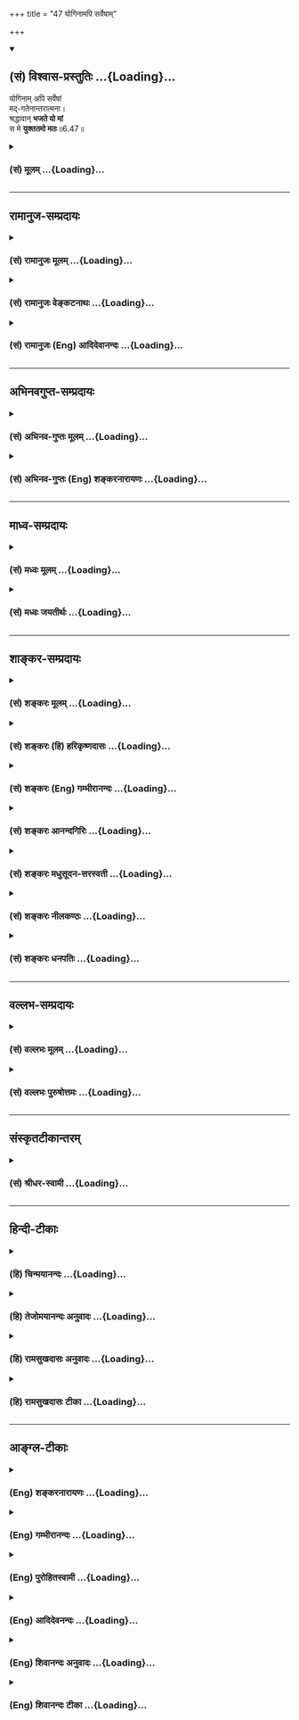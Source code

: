 +++
title = "47 योगिनामपि सर्वेषाम्"

+++
<div class="js_include" newlevelforh1="2" title="(सं) विश्वास-प्रस्तुतिः" unfilled url="/purANam_vaiShNavam/mahAbhAratam/06-bhIShma-parva/03-bhagavad-gItA-parva/saMskRtam/vishvAsa-prastutiH/06_Atma-saMyama-yogaH_a/47_yoginAmapi_sarveS.md">
<details open><summary><h2>(सं) विश्वास-प्रस्तुतिः ...{Loading}...</h2></summary>

योगिनाम् अपि सर्वेषां  
मद्-गतेनान्तरात्मना।  
श्रद्धावान् **भजते यो मां**  
स मे **युक्ततमो मतः**॥6.47॥
</details>
</div>
<div class="js_include collapsed" newlevelforh1="3" title="(सं) मूलम्" unfilled url="/purANam_vaiShNavam/mahAbhAratam/06-bhIShma-parva/03-bhagavad-gItA-parva/saMskRtam/mUlam/06_Atma-saMyama-yogaH_a/47_yoginAmapi_sarveS.md">
<details><summary><h3>(सं) मूलम् ...{Loading}...</h3></summary>

योगिनामपि सर्वेषां मद्गतेनान्तरात्मना।  
श्रद्धावान्भजते यो मां स मे युक्ततमो मतः।।6.47।।
</details>
</div>


_________________
## रामानुज-सम्प्रदायः
<div class="js_include collapsed" newlevelforh1="3" title="(सं) रामानुजः मूलम्" unfilled url="/purANam_vaiShNavam/mahAbhAratam/06-bhIShma-parva/03-bhagavad-gItA-parva/saMskRtam/rAmAnujaH/mUlam/06_Atma-saMyama-yogaH_a/47_yoginAmapi_sarveS.md">
<details><summary><h3>(सं) रामानुजः मूलम् ...{Loading}...</h3></summary>

।।6.47।। **योगिनाम्** इति पञ्चम्यर्थे षष्ठी। सर्वभूतस्थम् इत्यादिना
चतुर्विधायोगिनः प्रतिपादिताः तेषुअनन्तर्गतत्वाद् वक्ष्यमाणस्य योगिनः न
निर्धारणे षष्ठी संभवति।**अपि सर्वेषाम्** इति सर्वशब्दनिर्दिष्टाः
तपस्विप्रभृतयः तत्र अपि उक्तेन न्यायेन पञ्चम्यर्थो ग्रहीतव्यः योगिभ्यः
अपि सर्वेभ्यो वक्ष्यमाणो योगी युक्ततमः तदपेक्षया अवरत्वे
तपस्विप्रभृतीनां योगिनां च न कश्चिद् विशेष इत्यर्थः। मेर्वपेक्षया
सर्षपाणाम् इव यद्यपि सर्षपेषु अन्योन्यन्यूनाधिकभावो विद्यते तथापि
मेर्वपेक्षया अवरत्वनिर्देशः समानः। मत्प्रियत्वातिरेकेण
अनन्यसाधारणस्वभावतया **मद्गतेन अन्तरात्मना** मनसा
बाह्याभ्यन्तरसकलवृत्तिविशेषाश्रयभूतं मनो हि अन्तरात्मा
अत्यर्थमत्प्रियत्वेन मया विना स्वधारणालाभात् मद्गतेन मनसा
**श्रद्धावान्** अत्यर्थमत्प्रियत्वेन
क्षणमात्रवियोगासहतयामप्राप्तिप्रवृत्तौ त्वरावान् **यो मां भजतेमां
विचित्रानन्तभोग्यभोक्तृवर्गभोगोपकरणभोगस्थानपरिपूर्णनिखिलजगदुदयविभवलयलीलम्
अस्पृष्टाशेषदोषानवधिकातिशयज्ञानबलैश्वर्यवीर्यशक्तितेजःप्रभृत्यसंख्येयकल्याणगुणगणनिधिं
स्वाभिमतानुरूपैकरूपाचिन्त्यदिव्याद्भुतनित्यनिरवद्यनिरतिशयौज्ज्वल्यसौन्दर्यसौगन्ध्यसौकुमार्यलावण्ययौवनाद्यनन्तगुण
निधिदिव्यरूपं वाङ्मनसापरिच्छेद्यस्वरूपस्वभावम्
अपारकारुण्यसौशील्यवात्सल्यौदार्यैश्वर्यमहोदधिम्
अनालोचितविशेषाशेषलोकशरण्यं प्रणतार्तिहरम् आश्रितवात्सल्यैकजलधिम्
अखिलमनुजनयनविषयतां गतम् अजहत्स्वस्वभावं वसुदेवगृहे अवतीर्णम्
अनवधिकातिशयतेजसा निखिलं जगद् भासयन्तम् आत्मकान्त्या विश्वम् आप्यायन्तं
भजते सेवते उपासते इत्यर्थः।** स मे युक्ततमो मतः **स सर्वेभ्यः श्रेष्ठतम
इति सर्वं सर्वदा यथावस्थितं स्वत एव साक्षात्कुर्वन् अहं मन्ये।**

</details>
</div>
<div class="js_include collapsed" newlevelforh1="3" title="(सं) रामानुजः वेङ्कटनाथः" unfilled url="/purANam_vaiShNavam/mahAbhAratam/06-bhIShma-parva/03-bhagavad-gItA-parva/saMskRtam/rAmAnujaH/venkaTanAthaH/06_Atma-saMyama-yogaH_a/47_yoginAmapi_sarveS.md">
<details><summary><h3>(सं) रामानुजः वेङ्कटनाथः ...{Loading}...</h3></summary>

  
  
।।6.47।। एवं सर्वस्मादाधिक्ये जीवात्मयोगिनः प्रतिपादिते ततः परमपुरुषार्थो
नास्तीति श्रोता चरितार्थबुद्धिः स्यादिति शङ्कमानो भूमविद्यायामिव स्वयमेव
ततोऽप्यतिशयितपुरुषार्थसाधकं तदङ्गिनः स्वविषयभक्तियोगं मध्यमषट्केन
प्रतिपादयितुं स्वयमेव प्रस्तौतीत्याह तदेवमिति। उक्तैः
प्रमाणतकरुपपादितप्रकारेणेत्यर्थः। सङ्गत्यर्थं प्रथमषट्कस्य
मध्यमषट्कशेषत्वमाह परविद्याङ्गभूतमिति। तत्र प्रमाणद्योतनं
प्रजापतिवाक्योदितमिति। प्रागेवेदं प्रपञ्चितम्। एतेन
परिशुद्धप्रत्यगात्मदर्शनमात्रस्य परमयोगत्वादिकं
वदन्तोऽन्तिमयुगवेदान्तिप्रभृतयो निरस्ताः। परविद्यां परां विद्यामित्यर्थः।
अथ परा यया तदक्षरमधिगम्यते मुं.उ.1।1।5 इत्यादिवत्। यद्वा परमात्मनो
विद्यामित्यर्थः। प्रस्तौति प्रस्तावमात्रमिदं प्रपञ्चो ह्यनन्तरं
भविष्यतीति भावः।  
  
तपस्विभ्योऽधिकः 6।46 इत्यादिप्रकरणादत्रापियोगिभ्यः इत्यर्थोऽभिप्रेत इति
मन्वान आह योगिनामिति। पञ्चम्यर्थे षष्ठीति सम्बन्धसामान्यषष्ठ्याः
सम्बन्धविशेषे विवक्षावशात्पर्यवसानमिति भावः। नन्वेवं किमर्थं
परिक्लिश्यते निर्धारणे षष्ठ्यत्र सम्भवति। तथाहि प्रागुक्तेषु चतुर्षु
योगेषुसर्वभूतस्थितं यो मां भजत्येकत्वमास्थितः 6।31 इति योगी कश्चिदुक्तः
अत्रापिश्रद्धावान् भजते यो माम् इति स एव प्रत्यभिज्ञायते
अतस्तन्निर्धारणेनयुक्ततमः इति प्रशंसाऽत्र क्रियते। युक्ततमः इत्यत्र
प्रत्ययश्च निर्धारणार्थत्वसूचकः तस्मान्नासौ पञ्चम्यर्थे षष्ठीति तत्राह
सर्वभूतस्थमिति। एतेन पूर्वश्लोकेयोगी इत्येकवचननिर्देशेऽप्यत्र बहुवचनेन
नानुवादस्य विषयोऽपि दर्शितः ततः किमित्यत्राह तेष्विति। अयमभिप्रायः
परमात्मोपासको हि योगी मध्यमषट्केन वक्ष्यते तस्य च प्रस्तावोऽत्र क्रियते
नचासौ प्रागुक्तःसर्वभूतस्थितं यो माम् 6।31 इत्यादेश्च
साम्यानुसन्धानविषयत्वं प्रागेव प्रतिपादितं ततो न तस्यात्र प्रत्यभिज्ञा
किञ्चआत्मौपम्येन 6।32 इति श्लोकेसर्वभूतस्थितम् इत्याद्युक्तयोगिनोऽपि
परतरो योगी प्रागुक्तः ततश्चसर्वभूतस्थितम् इत्यादिनोक्तयोगिनोऽत्र
सर्वस्मादाधिक्यप्रतिपादने पूर्वेण विरोधः स्यात् अतोऽस्य
योगिनस्तेष्वन्यतमत्वायोगान्न निर्धारणे षष्ठीयम्
तदिदमुक्तंतेष्वनन्तर्गतत्वादिति। ननु पूर्वोक्तान्वक्ष्यमाणं च योगिनं
सामान्येन संगृह्य तेष्वन्यतमस्य वक्ष्यमाणस्य निर्धारणं किं न स्यात् मैवं
प्रतिपन्नेषु केषुचित्प्रतिपन्न एव हि कश्चिन्निर्धार्यः
अन्यथाऽतिशयविधानार्थमनुवादायोगात्। नच वक्ष्यमाणो योगीश्रोतुरर्जुनस्य इतः
पूर्वं प्रतिपन्नः इदमपिवक्ष्यमाणस्येतिपदेन सूचितम्। अतः प्रागुक्तेभ्यो
योगिभ्योऽधिकस्य वक्ष्यमाणस्य योगिनः प्रस्ताव एवायं भवितुमर्हति ततश्च
पञ्चम्यर्थत्वे विवक्षणीये न निर्धारणे षष्ठी सम्भवतीतियोगिनामपि सर्वेषाम्
इति सामानाधिकरण्येन योजनायामपिशब्दस्य मन्दप्रयोजनत्वं स्यात् योगिनां हि
प्रशंसा तदा सूचिता स्यात् सा च प्रागेव प्रतिपन्नत्वादत्र न सूचनमपेक्षते।
समुद्रादपि विपुलोऽयमित्यादिव्यवहारेष्विव विपरीतप्रतीतिश्च स्यात्
अपिशब्दस्य समुच्चयार्थत्वं प्रसिद्धिप्रकर्षवदत्रापि
सम्भवदपरित्याज्यम्योगिनामपि इत्यनेनैव गतार्थत्वेन
सर्वशब्दश्चनात्यन्तापेक्षितः यदि चापेः समुच्चयार्थत्वं सर्वशब्दस्य च
समुच्चेतव्यार्थान्तरपरत्वं सम्भवति अतस्तदेवोपादातुमुचितम्। सम्भवन्ति
चात्र सर्वशब्दार्थतया तपस्विप्रभृतयः प्रसक्ताः ते च न योगिशब्देन
संगृहीताः मुख्ये सम्भवति च तेन तल्लक्षणा न युक्ता। योगिभ्यो न्यूनानामपि
तेषामुपादानं दृष्टान्तार्थतयाऽत्यन्तोचितमेव। योगिनां तपस्विप्रभृतीनां च
समुच्चयोऽवरत्वसाम्यप्रतिपादनौपयिकत्वादत्यन्तापेक्षितः।
तदेतत्सर्वमभिप्रयन्नाह अपि सर्वेषामिति। उक्तेन न्यायेनेति।
प्रकरणवशात्तेष्वनन्तर्गतत्वादन्तर्भावयितुमशक्यत्वाच्चेति
भावः। तपस्व्यादिसङ्ग्रहाभिप्रायं वक्तुं फलितमन्वयमाह योगिभ्य इति। युक्ततम
इति अधिक इत्यर्थः। यद्वा योगिनां तपस्विप्रभृतीनां च
यथास्वमुपाययुक्तत्वात्तेभ्यः सर्वेभ्योऽयमतिशयितोपाययुक्त इत्यर्थः। अथवा
योग्यतम इत्यर्थः। एतदखिलमभिप्रेत्यश्रेष्ठतमः इति वक्ष्यति। योगिभ्योऽपि
न्यूनतमास्तपस्विप्रभृतयः किमर्थमत्र संगृह्यन्त इत्यत्र दृष्टान्तार्थतां
विशदयतितदपेक्षयेति। लौकिकोदाहरणेन द्रढयतिमेर्वपेक्षयेति। नन्ववरत्वे न
कश्चिद्विशेष इत्ययुक्तम् तथासति तपस्विप्रभृतीनां योगिनां
चात्यन्तसमत्वप्रसङ्गात् अस्ति च विशेषो मेर्वपेक्षयापि सर्षपाणां मात्रया
न्यूनाधिकभावेनावरत्वावरतरत्वरूपः तत्राह यद्यपीति। नेदानीं मिथस्तारतम्यं
निषिध्यते किन्तु मिथस्तारतम्यवतामप्यत्यन्तातिशयितापेक्षया
न्यूनत्वमात्रमविशिष्टं तावतैव चावरत्वव्यवहारोऽप्यविशिष्टो जायत इति
भावः।  
  
मत्प्रियत्वातिरेकेणेति अहं प्रियः प्रीतिविषयो यस्य स मत्प्रियः तस्य
भावस्तत्त्वं भक्त्यतिरेकेणेत्यर्थः। अनन्यसाधारणस्वभावतयेति
स्वाभिमतभोग्यमेव हि धारकमिति भावः। बाह्येन्द्रियशरीराद्यपेक्षयाऽत्र
मनसोऽन्तरात्मशब्दवाच्यत्वम्। भक्तिकाष्ठादशायां
श्रद्धाशब्दस्येच्छादिमात्रविषयत्वमनुचितम् अत
इच्छाकार्यत्वराविषयतामिच्छायाश्च त्वराहेतुं तीव्रदशापत्तिं दर्शयति
अत्यर्थेत्यादिना। भजनीयतया निर्दिष्टस्य श्रुतिस्मृत्यादिशतैः
वक्ष्यमाणषट्कद्वयेन चोक्तानुपासनोपयुक्ताकारान्मामित्यनेन विवक्षितान्
दर्शयतिविचित्रेत्यादिना आप्याययन्तमित्यन्तेन।
तत्रापिवाङ्मनसापरिच्छेद्यस्वरूपस्वभावम् इत्यन्तानि विशेषणानि
परत्वौपयिकानि। ततः पराणि तु सौलभ्यौपयिकानीति विवेकः। तदुभयाभिधानं च
अतिसुलभस्य तृणादेः अतिदुर्लभस्य मेर्वादेश्चान्यतरवैकल्येनानुपादेयत्वात्।
कारणवाक्यस्थानां
सद्ब्रह्मात्मादिसामान्यशब्दानामनन्यथासिद्धविशेषोपस्थापकनारायणपदार्थपर्यवसानमभिप्रयन्जन्माद्यस्य
यतः ब्र.सू.1।1।2 इति सूत्रनिरूपितार्थेन यतो वा इमानि तै.उ.3।1
इत्यादिवाक्येन प्रतिपादितं जिज्ञास्यस्य ब्रह्मणो लक्षणं
दर्शयित्यमाणजगत्कारणत्ववैश्वरूप्यादिवैभवे धनञ्जयसारथौ दर्शयति
विचित्रेति। कारणत्वमुखेन लीलाविभूतियोगः प्रतिपादितः अथ
कारणत्वशङ्कितदोषवत्त्वगुणवैकल्यशङ्कानिवृत्त्यर्थं
शोधकवाक्यादिसिद्धमुभयलिङ्गत्वं दर्शयति
अस्पृष्टेति। अस्पृष्टाशेषदोषेत्यस्य गुणविशेषणत्वे दोषसामानाधिकरण्याभावो
विवक्षितः गुणिविशेषणत्वे दोषात्यन्ताभावः।  
  
अथ शुभाश्रयाप्राकृतविग्रहविशिष्टत्वप्रतिपादनमुखेन
दिव्याभरणायुधमहिषीपरिजनस्थानादियोगमुपलक्षयन् नित्यविभूतियोगं सूचयति
स्वाभिमतेति। एवमुभयविभूतियोगादुभयलिङ्गत्वाच्च फलितं केवलपरत्वे
वाङ्मनसापरिच्छेद्यतयोपासनायोग्यत्वमपि सूचयितुं परत्वातिशयमाह वाङ्मनसेति।
स्वरूपमीश्वरत्वादिकम् आनन्दत्वादिकं वा। स्वभावस्तु निरूपितस्वरूपविशेषका
धर्माः। उक्तं परत्वमेव स्वरूपम् वक्ष्यमाणं सौलभ्यं तु स्वभाव इत्येके।
अवतारसौलभ्यहेतूनाह अपारेत्यादिना। प्रत्येकमेषां महोदधिंस्त्रियो
वैश्यास्तथा शूद्राः 9।32सकृदेव प्रपन्नाय तवास्मीति च याचते। अभयं
सर्वभूतेभ्यो ददाम्येतद्ब्रह्मतं मम वा.रा.6।18।33सर्वलोकशरण्याय
वा.रा.6।17।17यदि वा रावणः स्वयम् वा.रा.6।18।34 इत्यादिभिः सिद्धं दर्शयति
अनालोचितेति। विशेषाः जातिगुणवृत्तविद्यादिरूपाः। उक्ताः कारुण्यादिगुणाः
एवंविधशरण्यत्वे हेतवः। शरण्यशब्देनाभिगमनीयत्वमुक्तम्
तत्फलभूतविरोधिनिरसनशीलतामाह प्रणतार्तिहरमिति। सर्वसाधारणतया गुणान्तरैः
सह निर्दिष्टमपि वात्सल्यगुणं भूयोऽपि विशेषसम्बन्धानुसन्धानाय
विशेषतोऽवतारेषु कार्यकरत्वज्ञापनाय सापराधानामभीतये ज्ञानादिरहितदशायामपि
स्वयमेव रक्षक इति प्रदर्शनाय तत्प्रतिबन्धकभूतपरमात्मवैमुख्यनिवृत्तिये च
पृथगनुसन्धत्तेआश्रितवात्सल्यैकजलधिमिति। उक्तकारुण्यादिगुणगणफलितं
प्रकृतावतारस्यावतारान्तराद्वैलक्षण्यमाह अखिलेति। अजोऽपि सन्नव्ययात्मा 4।6
इत्यादिना पूर्वोक्तं स्मारयतिअजहदिति। अवतारविशेषमाश्रितो हि
मामित्याहेत्यभिप्रायेणाह वसुदेवेति।
तेजःकान्तिरूपावतारविग्रहगुणविशेषाभ्यां अवतारदशायामेव
परत्वसौलभ्यव्यञ्जकाभ्यां उपासकचित्ताकर्षणमभिप्रेत्याहअनवधिकेति। अत्रापि
भास्वरत्वं तेजः तत एवानभिभवनीयत्वमपि सिद्धम्। कान्तिस्तु रामणीयकं
लावण्यापरपर्यायचन्द्रिकाकल्पा प्रभा वा। अतएव हिआप्याययन्तमित्यक्तम्।
एतेनविश्वमाप्याययन् कान्त्या सा.सं.2।70 स्मारितम्। भजते इत्यस्य
विवक्षितं वक्तुं धातुपाठपठितमर्थं तावत् दर्शयतिसेवत इति। सेवा
भक्तिरुपास्तिः इति नैघण्टुकप्रसिद्धिमाश्रित्य विवक्षिते श्रुतिप्रसिद्धे
स्थापयतिउपास्त इत्यर्थ इति। योगिनामपि सर्वेषाम् इत्युक्तं वर्गद्वयं
सङ्कलय्य सर्वेभ्य इत्युक्तम्। मे मतः इत्यत्रास्मच्छब्दाभिप्रेतमाह
सर्वमित्यादिना। अत्रापियो वेत्ति युगपत् न्या.तं. इत्यादिकमनुसंहितम्। इति
कवितार्किकसिंहस्य सर्वतन्त्रस्वतन्त्रस्य श्रीमद्वेङ्कटनाथस्य
वेदान्ताचार्यस्य कृतिषु भगवद्रामानुजविरचितश्रीमद्गीताभाष्यटीकायां
तात्पर्यचन्द्रिकायां षष्ठोऽध्यायः।।6।।

</details>
</div>
<div class="js_include collapsed" newlevelforh1="3" title="(सं) रामानुजः (Eng) आदिदेवानन्दः" unfilled url="/purANam_vaiShNavam/mahAbhAratam/06-bhIShma-parva/03-bhagavad-gItA-parva/saMskRtam/rAmAnujaH/english/AdidevAnandaH/06_Atma-saMyama-yogaH_a/47_yoginAmapi_sarveS.md">
<details><summary><h3>(सं) रामानुजः (Eng) आदिदेवानन्दः ...{Loading}...</h3></summary>

6.47 'Yoginam', which is the genitive case, has to be taken in the sense
of the ablative. In the verses beginning with, 'He sees the self as
abiding in all beings' (6.29), Yogins at four degrees of attainment have
been mentioned. Since the Yogin who is now mentioned in this passage
cannot be included in the four types mentioned earlier, the genitive
case specifying one out of many will be inappropriate here. In 'api
sarvesam,' those who practise austerities etc., are referred to by the
word 'sarva' (all). According to the principle set forth, here also the
case ending has to be taken as ablative. The meaning therefore is that
the Yogin who is now referred to, is the most integrated compared with
those mentioned earlier and all other types. Compared to this Yogin, the
differences in point of superiority and inferiority among the other
Yogins such as the performers of austerities etc., are of no
significance like mustard-seeds compared to Mount Meru. Even though
there exists smallness and bigness in relation to one another among
mustard-seeds, still when compared to Meru, such distinctions among them
have no significance, as they are all small compared to Meru. I consider
him the most integrated who, with his innermost self, has his mind fixed
on Me, on account of My being the only object of his overflowing love
and also on account of his having a nature which cannot be supported by
anything other than Myself; who has 'faith,' i.e., who strives rapidly
to attain Me because of his being unable to bear a moment's separation
from Me on account of My being very dear to him; and who 'worships Me,'
i.e., serves Me with devotion and meditates on Me - Me whose sportive
delight brings about the origination, sustentation and dissolution of
the entire cosmos filled with multifarious and innumerable objects of
enjoyment, enjoyers, means and places of enjoyment; who is untouched by
any evil without exception; whose divine figure is the treasue-house of
innumerable multitudes of auspicious, unlimited and unsurpassed
attributes such as knowledge, power, lordship, energy, potency and
splendour; whose divine figure is the treasure-house of infinite,
unsurpassed attributes agreeable and highly worthy, such as radiance,
beauty, fragrance, tenderness, pervading sweetness and youthfulness
which are uniform, inconceivable and divine, wondrous, eternal and
flawless; whose essential nature and alities transcend all thought and
words; who is the great ocean of compassion, condescension, paternal
love and beauty; who is the impartial refuge of all beings without
exception and without considerations of any difference; who is the
reliever of the distress of supplicants; who is the great, unfathomable
ocean of affection for supplicants; who has become visible to the eyes
of all men without abandoning His essential nature; who has incarnated
in the house of Vasudeva; who has made the entire would illumined with
His limitless and excellent glory; and who has satisfied the entire
universe with the impeccable glory of beauty. The idea is that I, who by
Myself alone see all things directly as they are, look upon him, the
last mentioned type of Yogi here, as superior to all other types
mentioned earlier.

</details>
</div>


_________________
## अभिनवगुप्त-सम्प्रदायः
<div class="js_include collapsed" newlevelforh1="3" title="(सं) अभिनव-गुप्तः मूलम्" unfilled url="/purANam_vaiShNavam/mahAbhAratam/06-bhIShma-parva/03-bhagavad-gItA-parva/saMskRtam/abhinava-guptaH/mUlam/06_Atma-saMyama-yogaH_a/47_yoginAmapi_sarveS.md">
<details><summary><h3>(सं) अभिनव-गुप्तः मूलम् ...{Loading}...</h3></summary>

।।6.47।। न च निरीश्वरं कष्टयोगमात्रं संसिद्धिदं इति उच्यते योगिनामपीति।
सर्वयोगिमध्ये य एवं मामन्तःकरणे निवेश्य भक्तिश्रद्धातत्परो
गुरुचरणसेवालब्धसंप्रदायक्रमेण मामेव नान्यत् +++(N नान्यम्)+++ भजते विमृशति +++(SN
omit विमृशति K substitutes विमृश्यते)+++ स मे युक्ततमः परमेश्वरसमाविष्टः +++(S
omits परमेश्वरसमाविष्टः)+++। इति सेश्वरस्य ज्ञानस्य सर्वप्राधान्यमुक्तम्
इति।

</details>
</div>
<div class="js_include collapsed" newlevelforh1="3" title="(सं) अभिनव-गुप्तः (Eng) शङ्करनारायणः" unfilled url="/purANam_vaiShNavam/mahAbhAratam/06-bhIShma-parva/03-bhagavad-gItA-parva/saMskRtam/abhinava-guptaH/english/shankaranArAyaNaH/06_Atma-saMyama-yogaH_a/47_yoginAmapi_sarveS.md">
<details><summary><h3>(सं) अभिनव-गुप्तः (Eng) शङ्करनारायणः ...{Loading}...</h3></summary>

6.47 Yoginam etc. He, who establishes Me in his internal organ; who is
totally addicted to devotion and faith and who serves i.e., internally
experiences Me alone, and not anything else, following the method of
tradition, learnt by rendering service to the revered teachers-he alone
among all the Yogins, is the best master of the Yoga i.e., one who is
fully absorbed in the Supreme Lord. Thus the superiority of the Yoga
with Godly knowledge over all \[other means\] has been explained.

</details>
</div>


_________________
## माध्व-सम्प्रदायः
<div class="js_include collapsed" newlevelforh1="3" title="(सं) मध्वः मूलम्" unfilled url="/purANam_vaiShNavam/mahAbhAratam/06-bhIShma-parva/03-bhagavad-gItA-parva/saMskRtam/madhvaH/mUlam/06_Atma-saMyama-yogaH_a/47_yoginAmapi_sarveS.md">
<details><summary><h3>(सं) मध्वः मूलम् ...{Loading}...</h3></summary>

।।6.47।। Sri Madhvacharya did not comment on this sloka.

</details>
</div>
<div class="js_include collapsed" newlevelforh1="3" title="(सं) मध्वः जयतीर्थः" unfilled url="/purANam_vaiShNavam/mahAbhAratam/06-bhIShma-parva/03-bhagavad-gItA-parva/saMskRtam/madhvaH/jayatIrthaH/06_Atma-saMyama-yogaH_a/47_yoginAmapi_sarveS.md">
<details><summary><h3>(सं) मध्वः जयतीर्थः ...{Loading}...</h3></summary>

।।6.47।। Sri Jayatirtha did not comment on this sloka.  
  

</details>
</div>


_________________
## शाङ्कर-सम्प्रदायः
<div class="js_include collapsed" newlevelforh1="3" title="(सं) शङ्करः मूलम्" unfilled url="/purANam_vaiShNavam/mahAbhAratam/06-bhIShma-parva/03-bhagavad-gItA-parva/saMskRtam/shankaraH/mUlam/06_Atma-saMyama-yogaH_a/47_yoginAmapi_sarveS.md">
<details><summary><h3>(सं) शङ्करः मूलम् ...{Loading}...</h3></summary>

।।6.47।। **योगिनामपि सर्वेषां** रुद्रादित्यादिध्यानपराणां मध्ये
**मद्गतेन** मयि वासुदेवे समाहितेन **अन्तरात्मना** अन्तःकरणेन
**श्रद्धावान्** श्रद्दधानः सन् **भजते** सेवते **यो माम् स मे** मम
**युक्ततमः** अतिशयेन युक्तः **मतः** अभिप्रेतः इति।।  
  
इति श्रीमत्परमहंसपरिव्राजकाचार्यस्य श्रीगोविन्दभगवत्पूज्यपाद  
  
शिष्यस्य श्रीमच्छंकरभगवतः कृतौ श्रीमद्भगवद्गीताभाष्येषष्ठोऽध्यायः।।  
  

</details>
</div>
<div class="js_include collapsed" newlevelforh1="3" title="(सं) शङ्करः (हि) हरिकृष्णदासः" unfilled url="/purANam_vaiShNavam/mahAbhAratam/06-bhIShma-parva/03-bhagavad-gItA-parva/saMskRtam/shankaraH/hindI/harikRShNadAsaH/06_Atma-saMyama-yogaH_a/47_yoginAmapi_sarveS.md">
<details><summary><h3>(सं) शङ्करः (हि) हरिकृष्णदासः ...{Loading}...</h3></summary>

।।6.47।। रुद्र आदित्य आदि देवोंके ध्यानमें लगे हुए समस्त योगियोंसे भी जो
योगी श्रद्धायुक्त हुआ मुझ वासुदेवमें अच्छी प्रकार स्थित किये हुए
अन्तःकरणसे मुझे ही भजता है उसे मैं युक्ततम अर्थात् अतिशय श्रेष्ठ योगी
मानता हूँ।

</details>
</div>
<div class="js_include collapsed" newlevelforh1="3" title="(सं) शङ्करः (Eng) गम्भीरानन्दः" unfilled url="/purANam_vaiShNavam/mahAbhAratam/06-bhIShma-parva/03-bhagavad-gItA-parva/saMskRtam/shankaraH/english/gambhIrAnandaH/06_Atma-saMyama-yogaH_a/47_yoginAmapi_sarveS.md">
<details><summary><h3>(सं) शङ्करः (Eng) गम्भीरानन्दः ...{Loading}...</h3></summary>

6.47 Api, even; sarvesam yoginam, among all the yogis, among those who
are immersed in meditation on Rudra, Aditya, and others; yah, he who;
bhajate, adores; mam, Me; antaratmana,with his mind; madgatena, fixed on
Me, concentrated on Me who am Vasudeva; and sraddhavan, with faith,
becoming filled with faith; sah, he; is matah, considered; me, by Me; to
be yukta-tamah, the best of the yogis, engaged in Yoga most intensely.
\[It has been shown thus far that Karma-yoga has monasticism as its
ultimate culmination. And in the course of expounding Dhyana-yoga
together with its ausxiliaries, and instructing about the means to
control the mind, the Lord rules out the possibility of absolute ruin
for a person fallen from Yoga. He has also stated that steadfastness in
Knowledge is for a man who knows the meaning of the word tvam (thou) (in
'Thou are That'). All these instructions amount to declaring that
Liberation comes from the knowledge of the great Upanisadic saying,
'Thou art That.'\]

</details>
</div>
<div class="js_include collapsed" newlevelforh1="3" title="(सं) शङ्करः आनन्दगिरिः" unfilled url="/purANam_vaiShNavam/mahAbhAratam/06-bhIShma-parva/03-bhagavad-gItA-parva/saMskRtam/shankaraH/AnandagiriH/06_Atma-saMyama-yogaH_a/47_yoginAmapi_sarveS.md">
<details><summary><h3>(सं) शङ्करः आनन्दगिरिः ...{Loading}...</h3></summary>

।।6.47।। नन्वादित्यो विराडात्मा सूत्रं कारणमक्षरमित्येतेषामुपासका भूयांसो
योगिनो गम्यन्ते तेषां कतमः श्रेयानिष्यते तत्राह **योगिनामिति।** यो
भगवन्तं सगुणं निर्गुणं वा यथोक्तेन चेतसा श्रद्दधानः सन्ननवरतमनुसंधत्ते स
युक्तानां मध्येऽतिशयेन युक्तः श्रेयानीश्वरस्याभिप्रेतो नहि
तदीयोऽभिप्रायोऽन्यथा भवितुमर्हतीत्यर्थः। तदनेनाध्यायेन कर्मयोगस्य
संन्यासहेतोर्मर्यादां दर्शयता साङ्गं च योगं विवृण्वता
मनोनिग्रहोपायोपदेशेन योगभ्रष्टस्यात्यन्तिकनाशशङ्कावकाशं शिथिलयता
त्वंपदार्थाभिज्ञस्य ज्ञाननिष्ठत्वोक्त्या वाक्यार्थज्ञानान्मुक्तिरिति
साधितम्। इत्यानन्दगिरिकृतगीताभाष्यटीकायां षष्ठोऽध्यायः।।6।।  
  

</details>
</div>
<div class="js_include collapsed" newlevelforh1="3" title="(सं) शङ्करः मधुसूदन-सरस्वती" unfilled url="/purANam_vaiShNavam/mahAbhAratam/06-bhIShma-parva/03-bhagavad-gItA-parva/saMskRtam/shankaraH/madhusUdana-sarasvatI/06_Atma-saMyama-yogaH_a/47_yoginAmapi_sarveS.md">
<details><summary><h3>(सं) शङ्करः मधुसूदन-सरस्वती ...{Loading}...</h3></summary>

।।6.47।। इदानीं सर्वयोगिश्रेष्ठं योगिनं वदन्नध्यायमुपसंहरति योगिनां
वसुरुद्रादित्यादिक्षुद्रदेवताभक्तानां सर्वेषामपि मध्ये मयि भगवति
वासुदेवे पुण्यपरिपाकविशेषाद्गतेन प्रीतिवशान्निविष्टेन
मद्गतेनान्तरात्मनान्तःकरणेन प्राग्भवीयसंस्कारपाटवात्साधुसङ्गाच्च मद्भजन
एव श्रद्धावानतिशयेन श्रद्दधानः सन् भजते सेवते सततं चिन्तयति यो मां
नारायणमीश्वरेश्वरं सगुणं निर्गुणं वा
मनुष्योऽयमीश्वरान्तरसाधारणोऽयमित्यादिभ्रमं हित्वा स एव मद्भक्तो योगी
युक्ततमः सर्वेभ्यः समाहितचित्तेभ्यो युक्तेभ्यः श्रेष्ठो मे मम
परमेश्वरस्य सर्वज्ञस्य मतो निश्चितः। समानेऽपि योगाभ्यासक्लेशे
समानेऽपिभजनायासे मद्भक्तिशून्येभ्यो मद्भक्तस्यैव श्रेष्ठत्वात्त्वं
मद्भक्तः परमो युक्ततमोऽनायासेन भवितुं शक्ष्यसीति भावः। तदनेनाध्यायेन
कर्मयोगस्य बुद्धिशुद्धिहेतोर्मर्यादां दर्शयता ततश्च
कृतसर्वकर्मसंन्यासस्य साङ्गं योगं विवृण्वता मनोनिग्रहोपायं
चाक्षेपनिरासपूर्वकमुपदिशता योगभ्रष्टस्य पुरुषार्थशून्यताशङ्कां च
शिथिलयता कर्मकाण्डं त्वंपदार्थनिरूपणं च समापितम्। अतःपरं श्रद्धावान्भजते
यो मामिति सूत्रितं भक्तियोगं भजनीयं च भगवन्तं वासुदेवं तत्पदार्थं
निरूपयितुमग्रिममध्यायषट्कमारभ्यत इति शिवम्।  
  

</details>
</div>
<div class="js_include collapsed" newlevelforh1="3" title="(सं) शङ्करः नीलकण्ठः" unfilled url="/purANam_vaiShNavam/mahAbhAratam/06-bhIShma-parva/03-bhagavad-gItA-parva/saMskRtam/shankaraH/nIlakaNThaH/06_Atma-saMyama-yogaH_a/47_yoginAmapi_sarveS.md">
<details><summary><h3>(सं) शङ्करः नीलकण्ठः ...{Loading}...</h3></summary>

।।6.47।। समाप्तः कर्मप्रधानस्त्वंपदार्थविवेकः। अतःपरमुपासनाप्राधान्येन
तत्पदार्थं निरूपयितुकामस्तदुपासनां महाफलत्वेन स्तौति **योगिनामिति।**
दैवमेवापरे यज्ञमित्यादिना चतुर्थाध्यायप्रोक्ता द्वादशयोगास्तद्वतां
योगिनां सर्वेषां मध्ये यो मद्गतेन मयि वासुदेवे समर्पितेनान्तरात्मना
चित्तेन श्रद्धावान्सन् मां भजते स मे मम युक्ततमोऽतिशयेन युक्तः श्लाघ्यो
मतोऽभिप्रेतः। तस्मान्मद्भक्तो भवेति भावः।

</details>
</div>
<div class="js_include collapsed" newlevelforh1="3" title="(सं) शङ्करः धनपतिः" unfilled url="/purANam_vaiShNavam/mahAbhAratam/06-bhIShma-parva/03-bhagavad-gItA-parva/saMskRtam/shankaraH/dhanapatiH/06_Atma-saMyama-yogaH_a/47_yoginAmapi_sarveS.md">
<details><summary><h3>(सं) शङ्करः धनपतिः ...{Loading}...</h3></summary>

।।6.47।। योगिनामन्यदेवताध्यानयुक्तानामपि सर्वेषां मध्ये मद्गतेन मयि
वासुदेवे समाहितेनान्तरात्मनान्तःकरणेन श्रद्धावान्वासुदेवान्न परं
किंचिदिति श्रद्दधानः सन् यो मां भजते सेवते स मेऽतिशयेन यक्तो युक्ततमः
सर्वोत्तमो ध्यानयोगी मतोऽभिप्रेतः। अतस्त्वमेतादृशो ध्यानयोगी भवेत्याशयः।
तदनेने षष्ठाध्यायेन कर्मयोगस्य संन्यासहेतोर्मर्यादारुपं साङ्ग ध्यानयोगं
मनोनिग्रहोपायं योगभ्रष्टस्य दुर्गत्यभावेन सुगत्या मोक्षाप्तिं
वासुदेवभजनस्य श्रैष्ठ्यं च दर्शयताऽनेन साधनेन शुद्धत्वंपदार्थोभिज्ञस्य
वाक्यार्थज्ञानान्मोक्ष िति प्रसाधितम्।। ईशाराधनतत्परेण मनसा
कर्मादिसंतन्वता कर्तृत्वादिविवर्जितेन निगमैर्लब्धा विशुद्धात्मता।
येनाप्तं परमैकतां सुखधनां स्वं नौमि तं शाश्वतं प्रत्यञ्चं परमार्थतो
भ्रमवशाज्जीवं स्वरुपाच्च्युतम्। इति
श्रीपरमहंसपरिव्राजकाचार्यश्रीबालस्वामिश्रीपादशिष्यदत्तवंशावतंसरामकुमारसुनुधनपतिविदुषा
विरचितायां श्रीगीताभाष्योत्कर्षदीपिकायां षष्ठोऽध्यायः समाप्तः।।6।।  
  

</details>
</div>


_________________
## वल्लभ-सम्प्रदायः
<div class="js_include collapsed" newlevelforh1="3" title="(सं) वल्लभः मूलम्" unfilled url="/purANam_vaiShNavam/mahAbhAratam/06-bhIShma-parva/03-bhagavad-gItA-parva/saMskRtam/vallabhaH/mUlam/06_Atma-saMyama-yogaH_a/47_yoginAmapi_sarveS.md">
<details><summary><h3>(सं) वल्लभः मूलम् ...{Loading}...</h3></summary>

।।6.47।। योगिनामपि सर्वेषां मध्ये मत्पुष्टिभक्तिपरायणः श्रेष्ठः।
यन्निरुद्धं मय्येव चित्तं फलादौ च समं योगेऽपेक्षितं युक्तं
तथाभूतेनान्तरात्मा श्रद्धावान्
श्रीमदाचार्यवर्योपदेशवाक्येष्वास्तिक्यबुद्धिमान् सन् मां वासुदेवं भजते
सेवते यः स मे युक्ततमो मतः। अतो योगफलितशरणभक्तिमान् भवेति गूढाभिसन्धिः।
अतएवोक्तमाचार्यरत्नैः साङ्ख्ययोगौ निरूप्यादौ मोहमुत्सार्य फाल्गुने।
भक्तिपीयूषपातारं कृतवानिति संग्रहः। उक्तमध्यायषट्केऽपि स्वधर्मकरणं मतम्।
विवेकेन च धैर्येण साङ्ख्ये योगे च भक्तितः। सूत्रवदिदमुक्तम्।  
  

</details>
</div>
<div class="js_include collapsed" newlevelforh1="3" title="(सं) वल्लभः पुरुषोत्तमः" unfilled url="/purANam_vaiShNavam/mahAbhAratam/06-bhIShma-parva/03-bhagavad-gItA-parva/saMskRtam/vallabhaH/puruShottamaH/06_Atma-saMyama-yogaH_a/47_yoginAmapi_sarveS.md">
<details><summary><h3>(सं) वल्लभः पुरुषोत्तमः ...{Loading}...</h3></summary>

  
  
।।6.47।। योगिनोऽपि बहुविधा इति तन्मध्ये दास्यधर्मेण भजनवानुत्तम इत्याह
योगिनामपीति। सर्वेषामपि योगिनां मध्ये योगिनस्त्रिविधाः योगाभ्यासेन
भगवद्ध्याननिष्ठाः भक्तियोगेन साधनसेवनपराः रसात्मकस्वसंयोगभावनिष्ठाः
तन्मध्ये मद्गतेन अन्तरात्मना भावात्मकस्वरूपेण मम
स्वशक्तिसंयोगेच्छारूपयोगेन मदर्थं श्रद्धावान् प्रेमयुक्तो यो मां भजते स
मे मम युक्ततमः अत्यन्तं युक्तः प्रियो मतोऽभिमत इत्यर्थः। अतस्तथाभावेन
त्वं योगी भवेति भावः।  
  
दास्यात्मकस्वयोगेन भक्तिमार्गभ्रमं हि यः। नाशयामास पार्थस्य स मे कृष्णः
प्रसीदतु**।।1।।**

</details>
</div>


_________________
## संस्कृतटीकान्तरम्
<div class="js_include collapsed" newlevelforh1="3" title="(सं) श्रीधर-स्वामी" unfilled url="/purANam_vaiShNavam/mahAbhAratam/06-bhIShma-parva/03-bhagavad-gItA-parva/saMskRtam/shrIdhara-svAmI/06_Atma-saMyama-yogaH_a/47_yoginAmapi_sarveS.md">
<details><summary><h3>(सं) श्रीधर-स्वामी ...{Loading}...</h3></summary>

।।6.47।। योगिनामपि यमनियमादिपराणां मध्ये मद्भक्तः श्रेष्ठ इत्याह
**योगिनामिति।** मद्गतेन मय्यासक्तेनान्तरात्मना मनसा यो मां परमेश्वरं
वासुदेवं श्रद्धायुक्तः सन्भजते स योगयुक्तेषु श्रेष्ठो मम संमतः। अतो
मद्भक्तो भवेति भावः।

</details>
</div>


_________________
## हिन्दी-टीकाः
<div class="js_include collapsed" newlevelforh1="3" title="(हि) चिन्मयानन्दः" unfilled url="/purANam_vaiShNavam/mahAbhAratam/06-bhIShma-parva/03-bhagavad-gItA-parva/hindI/chinmayAnandaH/06_Atma-saMyama-yogaH_a/47_yoginAmapi_sarveS.md">
<details><summary><h3>(हि) चिन्मयानन्दः ...{Loading}...</h3></summary>

।।6.47।। पूर्व श्लोक में आध्यात्मिक साधनाओं का तुलनात्मक मूल्यांकन करके
ध्यानयोग को सर्वश्रेष्ठ सिद्ध किया गया है। अब इस श्लोक में समस्त योगियों
में भी सर्वश्रेष्ठ योगी कौन है इसे स्पष्ट किया गया है। ध्यानाभ्यास की
प्रारम्भिक अवस्था में साधक को प्रयत्नपूर्वक ध्येय विषयक वृत्ति बनाये
रखनी पड़ती है और मन को बारम्बार विजातीय वृत्ति से परावृत्त करना पड़ता
है। स्वाभाविक ही है कि प्रारम्भ में ध्यान प्रयत्नपूर्वक ही होगा सहज
नहीं। ध्येय (ध्यान का विषय) के स्वरूप तथा मन को स्थिर करने की विधि के
आधार पर ध्यान साधना का विभिन्न प्रकार से वर्गीकरण किया जा सकता है। इस
दृष्टि से हमारी परम्परा में प्रतीकोपासना ईश्वर के सगुण साकार रूप का
ध्यान गुरु की उपासना कुण्डलिनी पर ध्यान अथवा मन्त्र के जपरूप ध्यान आदि
का उपदेश दिया गया है। इसी आधार पर कहा जाता है कि योगी भी अनेक प्रकार के
होते हैं। यहाँ भगवान् स्पष्ट करते हैं कि उपर्युक्त योगियों में श्रेष्ठ
और सफल योगी कौन है। जो श्रद्धावान् योगी मुझ से एकरूप हो गया है तथा मुझे
भजता है वह युक्ततम है। यह श्लोक सम्पूर्ण योगशास्त्र का सार है और इस कारण
इसके गूढ़ अभिप्राय को स्पष्ट करने के लिए अनेक ग्रंथों की रचना की जा सकती
है। यही कारण है कि भगवान् आगामी सम्पूर्ण अध्याय में इस मन्त्र रूप श्लोक
की व्याख्या करते हैं। इस अध्याय को समझने की दृष्टि से इस स्थान पर इतना ही
जानना पर्याप्त होगा कि ध्यानाभ्यास का प्रयोजन मन को संगठित करने में उतना
नहीं है जितना कि अन्तकरण को आत्मस्वरूप में लीन करके शुद्ध स्वरूप की
अनुभूति करने में है। यह कार्य वही पुरुष सफलतापूर्वक कर सकता है जो
श्रद्धायुक्त होकर मेरा अर्थात् आत्मस्वरूप का ही भजन करता है। भजन शब्द के
साथ अनेक अनावश्यक अर्थ जुड़ गये हैं और आजकल इसका अर्थ होता है कर्मकाण्ड
अथवा पौराणिक पूजा का विशाल आडम्बर। ऐसी पूजा का न पुजारी के लिए विशेष
अर्थ होता है और न उन भक्तों को जो पूजा कर्म को देखते हुए खड़े रहते हैं।
कभीकभी भजन का अर्थ होता है वाद्यों के साथ उच्च स्वर में कीर्तन करना
जिसमें भावुक प्रवृति के लोगों को बड़ा रस आता है और वे भावावेश में
उत्तेजित होकर अन्त में थक जाते हैं। यदा कदा ही उन्हें आत्मानन्द का
अस्पष्टसा भान होता होगा। वेदान्त शास्त्र में भजन का अर्थ है जीव का
समर्पण भाव से किया गया सेवा कर्म। भक्तिपूर्ण समर्पण से उस साधक को मन से
परे आत्मतत्त्व का साक्षात् अनुभव होता है। इस प्रकार जो योगी आत्मानुसंधान
रूप भजन करता है वह परमात्मस्वरूप में एक हो जाता है। ऐसे ही योगी को यहां
सर्वश्रेष्ठ कहा गया है। वेदान्त की भाषा में कहा जायेगा कि जिस योगी ने
अनात्म जड़उपाधियों से तादात्म्य दूर करके आत्मस्वरूप को पहचान लिया है वह
श्रेष्ठतम योगी है। Conclusionँ़ तत्सदिति श्रीमद्भगवद्गीतासूपनिषस्तु
ब्रह्मविद्यायां योगशास्त्रे  
  
श्रीकृष्णार्जुनसंवादे ध्यानयोगो नाम षष्ठोऽध्याय।। इस प्रकार
श्रीकृष्णार्जुनसंवाद के रूप में ब्रह्मविद्या और योगशास्त्र स्वरूप
श्रीमद्भगवद्गीतोपनिषद् का ध्यानयोग नामक छठवां अध्याय समाप्त होता है।  
  

</details>
</div>
<div class="js_include collapsed" newlevelforh1="3" title="(हि) तेजोमयानन्दः अनुवादः" unfilled url="/purANam_vaiShNavam/mahAbhAratam/06-bhIShma-parva/03-bhagavad-gItA-parva/hindI/tejomayAnandaH/anuvAdaH/06_Atma-saMyama-yogaH_a/47_yoginAmapi_sarveS.md">
<details><summary><h3>(हि) तेजोमयानन्दः अनुवादः ...{Loading}...</h3></summary>

।।6.47।। समस्त योगियों में जो भी श्रद्धावान् योगी मुझ में युक्त हुये
अन्तरात्मा से (अर्थात् एकत्व भाव से मुझे भजता है, वह मुझे युक्ततम
(सर्वश्रेष्ठ) मान्य है।।

</details>
</div>
<div class="js_include collapsed" newlevelforh1="3" title="(हि) रामसुखदासः अनुवादः" unfilled url="/purANam_vaiShNavam/mahAbhAratam/06-bhIShma-parva/03-bhagavad-gItA-parva/hindI/rAmasukhadAsaH/anuvAdaH/06_Atma-saMyama-yogaH_a/47_yoginAmapi_sarveS.md">
<details><summary><h3>(हि) रामसुखदासः अनुवादः ...{Loading}...</h3></summary>

।।6.47।। सम्पूर्ण योगियोंमें भी जो श्रद्धावान् भक्त मुझमें तल्लीन हुए
मनसे मेरा भजन करता है, वह मेरे मतमें सर्वश्रेष्ठ योगी है।

</details>
</div>
<div class="js_include collapsed" newlevelforh1="3" title="(हि) रामसुखदासः टीका" unfilled url="/purANam_vaiShNavam/mahAbhAratam/06-bhIShma-parva/03-bhagavad-gItA-parva/hindI/rAmasukhadAsaH/TIkA/06_Atma-saMyama-yogaH_a/47_yoginAmapi_sarveS.md">
<details><summary><h3>(हि) रामसुखदासः टीका ...{Loading}...</h3></summary>

।।6.47।।***व्याख्या--*'योगिनामपि सर्वेषाम्'--**जिनमें जडतासे
सम्बन्ध-विच्छेद करनेकी मुख्यता है, जो कर्मयोग, साङ्ख्ययोग, हठयोग,
मन्त्रयोग, लययोग आदि साधनोंके द्वारा अपने स्वरूपकी प्राप्ति-(अनुभव-) में
ही लगे हुए हैं, वे योगी सकाम तपस्वियों, ज्ञानियों और कर्मियोंसे श्रेष्ठ
हैं। परन्तु उन सम्पूर्ण योगियोंमें भी केवल मेरे साथ सम्बन्ध जोड़नेवाला
भक्तियोगी सर्वश्रेष्ठ है।

</details>
</div>


_________________
## आङ्ग्ल-टीकाः
<div class="js_include collapsed" newlevelforh1="3" title="(Eng) शङ्करनारायणः" unfilled url="/purANam_vaiShNavam/mahAbhAratam/06-bhIShma-parva/03-bhagavad-gItA-parva/english/shankaranArAyaNaH/06_Atma-saMyama-yogaH_a/47_yoginAmapi_sarveS.md">
<details><summary><h3>(Eng) शङ्करनारायणः ...{Loading}...</h3></summary>

6.47. He, who has faith and serves Me with his inner self gone to Me, he
is considered by Me as the best master of Yoga, among all the men of
Yoga.

</details>
</div>
<div class="js_include collapsed" newlevelforh1="3" title="(Eng) गम्भीरानन्दः" unfilled url="/purANam_vaiShNavam/mahAbhAratam/06-bhIShma-parva/03-bhagavad-gItA-parva/english/gambhIrAnandaH/06_Atma-saMyama-yogaH_a/47_yoginAmapi_sarveS.md">
<details><summary><h3>(Eng) गम्भीरानन्दः ...{Loading}...</h3></summary>

6.47 Even among all the yogis, he who adores Me with his mind fixed on
Me and with faith,he is considered by Me to be the best of the yogis.

</details>
</div>
<div class="js_include collapsed" newlevelforh1="3" title="(Eng) पुरोहितस्वामी" unfilled url="/purANam_vaiShNavam/mahAbhAratam/06-bhIShma-parva/03-bhagavad-gItA-parva/english/purohitasvAmI/06_Atma-saMyama-yogaH_a/47_yoginAmapi_sarveS.md">
<details><summary><h3>(Eng) पुरोहितस्वामी ...{Loading}...</h3></summary>

6.47 I look upon him as the best of mystics who, full of faith,
worshippeth Me and abideth in Me."

</details>
</div>
<div class="js_include collapsed" newlevelforh1="3" title="(Eng) आदिदेवनन्दः" unfilled url="/purANam_vaiShNavam/mahAbhAratam/06-bhIShma-parva/03-bhagavad-gItA-parva/english/AdidevanandaH/06_Atma-saMyama-yogaH_a/47_yoginAmapi_sarveS.md">
<details><summary><h3>(Eng) आदिदेवनन्दः ...{Loading}...</h3></summary>

6.47 He who with faith worships Me, whose inmost self is fixed in Me, I
consider him as the greatest of the Yogins.

</details>
</div>
<div class="js_include collapsed" newlevelforh1="3" title="(Eng) शिवानन्दः अनुवादः" unfilled url="/purANam_vaiShNavam/mahAbhAratam/06-bhIShma-parva/03-bhagavad-gItA-parva/english/shivAnandaH/anuvAdaH/06_Atma-saMyama-yogaH_a/47_yoginAmapi_sarveS.md">
<details><summary><h3>(Eng) शिवानन्दः अनुवादः ...{Loading}...</h3></summary>

6.47 And among all the Yogis he who, full of faith and with his inner
self merged in Me, worships Me is deemed by Me to be the most devout.

</details>
</div>
<div class="js_include collapsed" newlevelforh1="3" title="(Eng) शिवानन्दः टीका" unfilled url="/purANam_vaiShNavam/mahAbhAratam/06-bhIShma-parva/03-bhagavad-gItA-parva/english/shivAnandaH/TIkA/06_Atma-saMyama-yogaH_a/47_yoginAmapi_sarveS.md">
<details><summary><h3>(Eng) शिवानन्दः टीका ...{Loading}...</h3></summary>

6.47 योगिनाम् of Yogis; अपि even; सर्वेषाम् of all; मद्गतेन merged in
Me; अन्तरात्मना with inner Self; श्रद्धावान् endowed with faith; भजते
worships; यः who; माम् Me; सः he; मे to Me; युक्ततमः most devout; मतः is
deemed.Commentary Among all Yogis He who worships Me; the Absolute; is
superior to those who worship the lesser gods such as the Vasus; Rudra;
Aditya; etc.The inner self merged in Me The mind absorbed in Me;
(Cf.VI.32);(This chapter is known by the names Atmasamyama Yoga and
Adhyatma Yoga also.)Thus in the Upanishads of the glorious Bhagavad
Gita; the science of the Eternal; the scripture of Yoga; the dialogue
between Sri Krishna and Arjuna; ends the sixth discourse entitledThe
Yoga of Meditation.  
  

</details>
</div>
